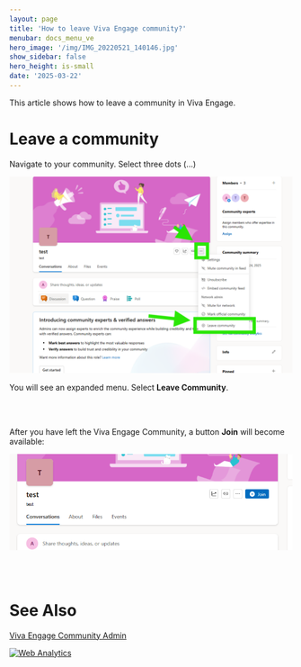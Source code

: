 ```yaml
---
layout: page
title: 'How to leave Viva Engage community?'
menubar: docs_menu_ve
hero_image: '/img/IMG_20220521_140146.jpg'
show_sidebar: false
hero_height: is-small
date: '2025-03-22'
---
```



This article shows how to leave a community in Viva Engage.



# Leave a community

Navigate to your community. Select three dots (...)


<img src="/articles/img/veleavecommunity.png" width="600" alt="screenshot showing how to leave a community">



You will see an expanded menu. Select **Leave Community**.


<br/><br/>


After you have left the Viva Engage Community, a button **Join** will become available:


<img src="/articles/img/veleavecommunity1.png" width="600" alt="screenshot showing how to leave a community">


<br/><br/>

# See Also


[Viva Engage Community Admin](https://powershellscripts.github.io/articles/en/Viva/communityadmin/)







<!-- Default Statcounter code for VE - all
https://powershellscripts.github.io/articles/en/Viva/leavecommunity/
-->
<script type="text/javascript">
var sc_project=13108553; 
var sc_invisible=1; 
var sc_security="3592e88b"; 
var sc_client_storage="disabled"; 
</script>
<script type="text/javascript"
src="https://www.statcounter.com/counter/counter.js"
async></script>
<noscript><div class="statcounter"><a title="Web Analytics"
href="https://statcounter.com/" target="_blank"><img
class="statcounter"
src="https://c.statcounter.com/13108553/0/3592e88b/1/"
alt="Web Analytics"
referrerPolicy="no-referrer-when-downgrade"></a></div></noscript>
<!-- End of Statcounter Code -->